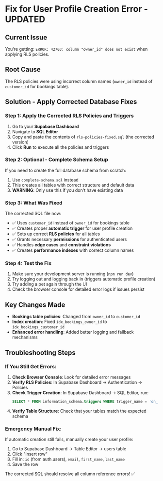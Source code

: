 # Fix for User Profile Creation Error - UPDATED

## Current Issue
You're getting: `ERROR: 42703: column "owner_id" does not exist` when applying RLS policies.

## Root Cause
The RLS policies were using incorrect column names (`owner_id` instead of `customer_id` for bookings table).

## Solution - Apply Corrected Database Fixes

### Step 1: Apply the Corrected RLS Policies and Triggers
1. Go to your **Supabase Dashboard**
2. Navigate to **SQL Editor**
3. Copy and paste the contents of `rls-policies-fixed.sql` (the corrected version)
4. Click **Run** to execute all the policies and triggers

### Step 2: Optional - Complete Schema Setup
If you need to create the full database schema from scratch:
1. Use `complete-schema.sql` instead
2. This creates all tables with correct structure and default data
3. **WARNING**: Only use this if you don't have existing data

### Step 3: What Was Fixed
The corrected SQL file now:
- ✅ Uses `customer_id` instead of `owner_id` for bookings table
- ✅ Creates proper **automatic trigger** for user profile creation
- ✅ Sets up correct **RLS policies** for all tables
- ✅ Grants necessary **permissions** for authenticated users
- ✅ Handles **edge cases** and **constraint violations**
- ✅ Creates **performance indexes** with correct column names

### Step 4: Test the Fix
1. Make sure your development server is running (`npm run dev`)
2. Try logging out and logging back in (triggers automatic profile creation)
3. Try adding a pet again through the UI
4. Check the browser console for detailed error logs if issues persist

## Key Changes Made
- **Bookings table policies**: Changed from `owner_id` to `customer_id`
- **Index creation**: Fixed `idx_bookings_owner_id` to `idx_bookings_customer_id`
- **Enhanced error handling**: Added better logging and fallback mechanisms

## Troubleshooting Steps

### If You Still Get Errors:

1. **Check Browser Console**: Look for detailed error messages
2. **Verify RLS Policies**: In Supabase Dashboard → Authentication → Policies
3. **Check Trigger Creation**: In Supabase Dashboard → SQL Editor, run:
   ```sql
   SELECT * FROM information_schema.triggers WHERE trigger_name = 'on_auth_user_created';
   ```
4. **Verify Table Structure**: Check that your tables match the expected schema

### Emergency Manual Fix:
If automatic creation still fails, manually create your user profile:
1. Go to Supabase Dashboard → Table Editor → users table
2. Click "Insert row" 
3. Fill in: `id` (from auth.users), `email`, `first_name`, `last_name`
4. Save the row

The corrected SQL should resolve all column reference errors! ✅
